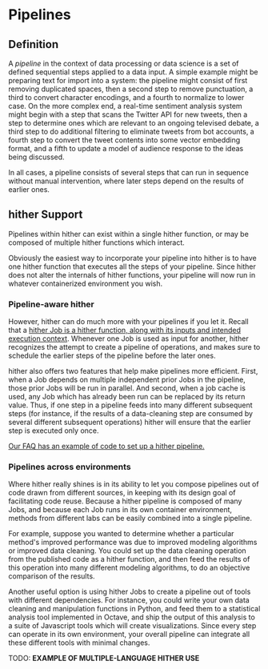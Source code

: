 # Pipelines

## Definition

A *pipeline* in the context of data processing or data science is a set of
defined sequential steps applied to a data input. A simple example might
be preparing text for import into a system: the pipeline might consist of
first removing duplicated spaces, then a second step to remove punctuation,
a third to convert character encodings, and a fourth to normalize to lower
case. On the more complex end, a real-time sentiment analysis system might
begin with a step that scans the Twitter API for new tweets, then a step
to determine ones which are relevant to an ongoing televised debate, a
third step to do additional filtering to eliminate tweets from bot
accounts, a fourth step to convert the tweet contents into some vector
embedding format, and a fifth to update a model of audience response to
the ideas being discussed.

In all cases, a pipeline consists of several steps that can run in sequence
without manual intervention, where later steps depend on the results of
earlier ones.

## hither Support

Pipelines within hither can exist within a single hither function, or
may be composed of multiple hither functions which interact.

Obviously the easiest way to incorporate your pipeline into hither
is to have one hither function that executes all the steps of your
pipeline. Since hither does not alter the internals of hither functions,
your pipeline will now run in whatever containerized environment you
wish.

### Pipeline-aware hither

However, hither can do much more with your pipelines if you let it.
Recall that a [hither Job is a hither function, along with its
inputs and intended execution
context](./faq.md#What-is-the-difference-between-a-hither-function-and-a-hither-job).
Whenever one Job is used as input for another, hither recognizes the attempt
to create a pipeline of operations, and makes sure to schedule the
earlier steps of the pipeline before the later ones.

hither also offers two features that help make pipelines more efficient.
First, when a Job depends on multiple independent prior Jobs in the
pipeline, those prior Jobs will be run in parallel. And second, when
a job cache is used, any Job which has already been run can be replaced
by its return value. Thus, if one step in a pipeline feeds into many
different subsequent steps (for instance, if the results of a data-cleaning
step are consumed by several different subsequent operations) hither will
ensure that the earlier step is executed only once.

[Our FAQ has an example of code to set up a hither pipeline.](./faq.md#what-is-a-simple-example-of-a-hither-pipeline)

### Pipelines across environments

Where hither really shines is in its ability to let you compose pipelines
out of code drawn from different sources, in keeping with its design goal
of facilitating code reuse. Because a hither pipeline is composed of many
Jobs, and because each Job runs in its own container environment, methods
from different labs can be easily combined into a single pipeline.

For example, suppose you wanted to determine whether a particular method's
improved performance was due to improved modeling algorithms or improved
data cleaning. You could set up the data cleaning operation from the published
code as a hither function, and then feed the results of this operation into
many different modeling algorithms, to do an objective comparison of the
results.

Another useful option is using hither Jobs to create a pipeline out of
tools with different dependencies. For instance, you could write your
own data cleaning and manipulation functions in Python, and feed them to
a statistical analysis tool implemented in Octave, and ship the output of
this analysis to a suite of Javascript tools which will create visualizations.
Since every step can operate in its own environment, your overall
pipeline can integrate all these different tools with minimal changes.

TODO: __EXAMPLE OF MULTIPLE-LANGUAGE HITHER USE__
